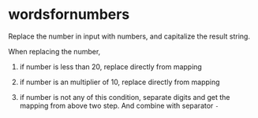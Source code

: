 # wordsfornumbers

Replace the number in input with numbers, and capitalize the result string.

When replacing the number,

1) if number is less than 20, replace directly from mapping

2) if number is an multiplier of 10, replace directly from mapping

3) if number is not any of this condition, separate digits and get the mapping from above two step. And combine with separator `-`
